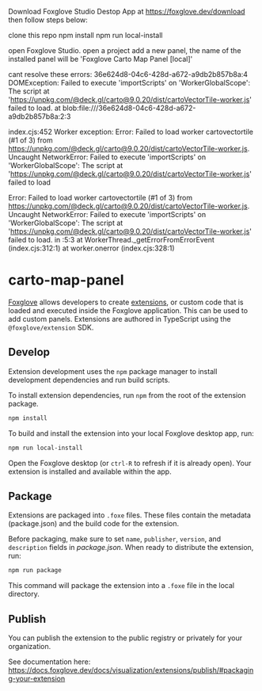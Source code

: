 Download Foxglove Studio Destop App at https://foxglove.dev/download then follow steps below:

clone this repo
npm install
npm run local-install

open Foxglove Studio.
open a project
add a new panel, the name of the installed panel will be 'Foxglove Carto Map Panel [local]'

cant resolve these errors:
36e624d8-04c6-428d-a672-a9db2b857b8a:4 DOMException: Failed to execute 'importScripts' on 'WorkerGlobalScope': The script at 'https://unpkg.com/@deck.gl/carto@9.0.20/dist/cartoVectorTile-worker.js' failed to load.
at blob:file:///36e624d8-04c6-428d-a672-a9db2b857b8a:2:3

index.cjs:452 Worker exception: Error: Failed to load worker cartovectortile (#1 of 3) from https://unpkg.com/@deck.gl/carto@9.0.20/dist/cartoVectorTile-worker.js. Uncaught NetworkError: Failed to execute 'importScripts' on 'WorkerGlobalScope': The script at 'https://unpkg.com/@deck.gl/carto@9.0.20/dist/cartoVectorTile-worker.js' failed to load

Error: Failed to load worker cartovectortile (#1 of 3) from https://unpkg.com/@deck.gl/carto@9.0.20/dist/cartoVectorTile-worker.js. Uncaught NetworkError: Failed to execute 'importScripts' on 'WorkerGlobalScope': The script at 'https://unpkg.com/@deck.gl/carto@9.0.20/dist/cartoVectorTile-worker.js' failed to load. in :5:3
at WorkerThread.\_getErrorFromErrorEvent (index.cjs:312:1)
at worker.onerror (index.cjs:328:1)

# carto-map-panel

[Foxglove](https://foxglove.dev) allows developers to create [extensions](https://docs.foxglove.dev/docs/visualization/extensions/introduction), or custom code that is loaded and executed inside the Foxglove application. This can be used to add custom panels. Extensions are authored in TypeScript using the `@foxglove/extension` SDK.

## Develop

Extension development uses the `npm` package manager to install development dependencies and run build scripts.

To install extension dependencies, run `npm` from the root of the extension package.

```sh
npm install
```

To build and install the extension into your local Foxglove desktop app, run:

```sh
npm run local-install
```

Open the Foxglove desktop (or `ctrl-R` to refresh if it is already open). Your extension is installed and available within the app.

## Package

Extensions are packaged into `.foxe` files. These files contain the metadata (package.json) and the build code for the extension.

Before packaging, make sure to set `name`, `publisher`, `version`, and `description` fields in _package.json_. When ready to distribute the extension, run:

```sh
npm run package
```

This command will package the extension into a `.foxe` file in the local directory.

## Publish

You can publish the extension to the public registry or privately for your organization.

See documentation here: https://docs.foxglove.dev/docs/visualization/extensions/publish/#packaging-your-extension
